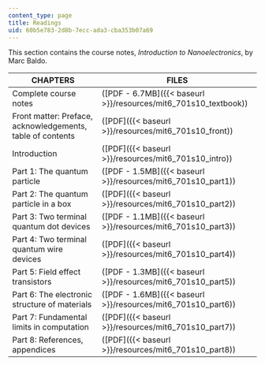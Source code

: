 ```yaml
---
content_type: page
title: Readings
uid: 60b5e783-2d8b-7ecc-ada3-cba353b07a69
---
```


This section contains the course notes, _Introduction to Nanoelectronics_, by Marc Baldo.

| CHAPTERS | FILES |
| --- | --- |
| Complete course notes | ([PDF - 6.7MB]({{< baseurl >}}/resources/mit6_701s10_textbook)) |
| Front matter: Preface, acknowledgements, table of contents | ([PDF]({{< baseurl >}}/resources/mit6_701s10_front)) |
| Introduction | ([PDF]({{< baseurl >}}/resources/mit6_701s10_intro)) |
| Part 1: The quantum particle | ([PDF - 1.5MB]({{< baseurl >}}/resources/mit6_701s10_part1)) |
| Part 2: The quantum particle in a box | ([PDF]({{< baseurl >}}/resources/mit6_701s10_part2)) |
| Part 3: Two terminal quantum dot devices | ([PDF - 1.1MB]({{< baseurl >}}/resources/mit6_701s10_part3)) |
| Part 4: Two terminal quantum wire devices | ([PDF]({{< baseurl >}}/resources/mit6_701s10_part4)) |
| Part 5: Field effect transistors | ([PDF - 1.3MB]({{< baseurl >}}/resources/mit6_701s10_part5)) |
| Part 6: The electronic structure of materials | ([PDF - 1.6MB]({{< baseurl >}}/resources/mit6_701s10_part6)) |
| Part 7: Fundamental limits in computation | ([PDF]({{< baseurl >}}/resources/mit6_701s10_part7)) |
| Part 8: References, appendices | ([PDF]({{< baseurl >}}/resources/mit6_701s10_part8))
